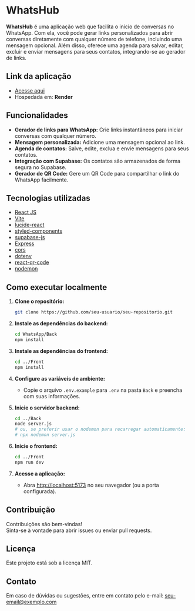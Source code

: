 # WhatsHub

**WhatsHub** é uma aplicação web que facilita o início de conversas no WhatsApp. Com ela, você pode gerar links personalizados para abrir conversas diretamente com qualquer número de telefone, incluindo uma mensagem opcional. Além disso, oferece uma agenda para salvar, editar, excluir e enviar mensagens para seus contatos, integrando-se ao gerador de links.

## Link da aplicação

- [Acesse aqui](https://whatsapphb.onrender.com/)
- Hospedada em: **Render**

## Funcionalidades

- **Gerador de links para WhatsApp:** Crie links instantâneos para iniciar conversas com qualquer número.
- **Mensagem personalizada:** Adicione uma mensagem opcional ao link.
- **Agenda de contatos:** Salve, edite, exclua e envie mensagens para seus contatos.
- **Integração com Supabase:** Os contatos são armazenados de forma segura no Supabase.
- **Gerador de QR Code:** Gere um QR Code para compartilhar o link do WhatsApp facilmente.

## Tecnologias utilizadas

- [React JS](https://react.dev/)
- [Vite](https://vitejs.dev/)
- [lucide-react](https://lucide.dev/)
- [styled-components](https://styled-components.com/)
- [supabase-js](https://supabase.com/)
- [Express](https://expressjs.com/)
- [cors](https://www.npmjs.com/package/cors)
- [dotenv](https://www.npmjs.com/package/dotenv)
- [react-qr-code](https://github.com/rosskhanas/react-qr-code)
- [nodemon](https://www.npmjs.com/package/nodemon)

## Como executar localmente

1. **Clone o repositório:**
   ```bash
   git clone https://github.com/seu-usuario/seu-repositorio.git
   ```

2. **Instale as dependências do backend:**
   ```bash
   cd WhatsApp/Back
   npm install
   ```

3. **Instale as dependências do frontend:**
   ```bash
   cd ../Front
   npm install
   ```

4. **Configure as variáveis de ambiente:**
   - Copie o arquivo `.env.example` para `.env` na pasta `Back` e preencha com suas informações.

5. **Inicie o servidor backend:**
   ```bash
   cd ../Back
   node server.js
   # ou, se preferir usar o nodemon para recarregar automaticamente:
   # npx nodemon server.js
   ```

6. **Inicie o frontend:**
   ```bash
   cd ../Front
   npm run dev
   ```

7. **Acesse a aplicação:**
   - Abra [http://localhost:5173](http://localhost:5173) no seu navegador (ou a porta configurada).

## Contribuição

Contribuições são bem-vindas!  
Sinta-se à vontade para abrir issues ou enviar pull requests.

## Licença

Este projeto está sob a licença MIT.

## Contato

Em caso de dúvidas ou sugestões, entre em contato pelo e-mail: [seu-email@exemplo.com](mailto:seu-email@exemplo.com)

